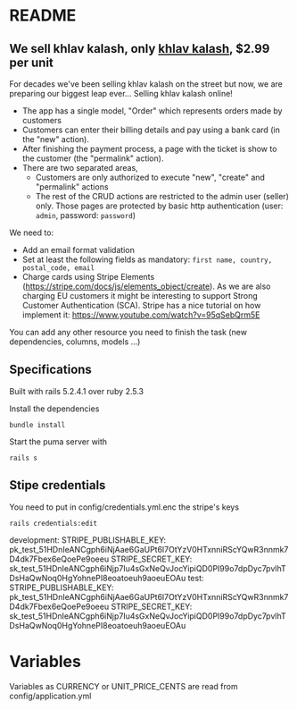 # README

## We sell khlav kalash, only [khlav kalash](https://www.youtube.com/watch?v=4NFv5IGP2uA), $2.99 per unit

For decades we've been selling khlav kalash on the street but now, we are preparing our biggest leap ever… Selling khlav kalash online!

* The app has a single model, "Order" which represents orders made by customers
* Customers can enter their billing details and pay using a bank card (in the "new" action).
* After finishing the payment process, a page with the ticket is show to the customer (the "permalink" action).
* There are two separated areas,
    - Customers are only authorized to execute "new", "create" and "permalink" actions
    - The rest of the CRUD actions are restricted to the admin user (seller) only. Those pages are protected by basic http authentication (user: `admin`, password: `password`)

We need to:

* Add an email format validation
* Set at least the following fields as mandatory: `first name, country, postal_code, email`
* Charge cards using Stripe Elements (https://stripe.com/docs/js/elements_object/create). As we are also charging EU customers it might be interesting to support Strong Customer Authentication (SCA). Stripe has a nice tutorial on how implement it: https://www.youtube.com/watch?v=95qSebQrm5E

You can add any other resource you need to finish the task (new dependencies, columns, models …)

## Specifications

Built with rails 5.2.4.1 over ruby 2.5.3

Install the dependencies
```
bundle install
```

Start the puma server with
```
rails s
```

## Stipe credentials
You need to put in config/credentials.yml.enc the stripe's keys
```
rails credentials:edit
```
development:
  STRIPE_PUBLISHABLE_KEY: pk_test_51HDnIeANCgph6iNjAae6GaUPt6l7OtYzV0HTxnniRScYQwR3nnmk7D4dk7Fbex6eQoePe9oeeu
  STRIPE_SECRET_KEY: sk_test_51HDnIeANCgph6iNjp7Iu4sGxNeQvJocYipiQD0PI99o7dpDyc7pvlhTDsHaQwNoq0HgYohnePI8eoatoeuh9aoeuEOAu
test:
  STRIPE_PUBLISHABLE_KEY: pk_test_51HDnIeANCgph6iNjAae6GaUPt6l7OtYzV0HTxnniRScYQwR3nnmk7D4dk7Fbex6eQoePe9oeeu
  STRIPE_SECRET_KEY: sk_test_51HDnIeANCgph6iNjp7Iu4sGxNeQvJocYipiQD0PI99o7dpDyc7pvlhTDsHaQwNoq0HgYohnePI8eoatoeuh9aoeuEOAu

# Variables
Variables as CURRENCY or UNIT_PRICE_CENTS are read from config/application.yml
